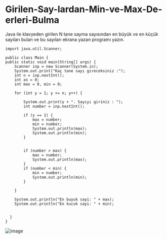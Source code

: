 # Girilen-Say-lardan-Min-ve-Max-De-erleri-Bulma
Java ile klavyeden girilen N tane sayma sayısından en büyük ve en küçük sayıları bulan ve bu sayıları ekrana yazan programı yazın.

    import java.util.Scanner;

    public class Main {
    public static void main(String[] args) {
        Scanner inp = new Scanner(System.in);
        System.out.print("Kaç tane sayı gireceksiniz :");
        int n = inp.nextInt();
        int as = 0;
        int max = 0, min = 0;

        for (int y = 1; y <= n; y++) {

            System.out.print(y + ". Sayıyı giriniz : ");
            int number = inp.nextInt();

            if (y == 1) {
                max = number;
                min = number;
                System.out.println(max);
                System.out.println(min);
            }


            if (number > max) {
                max = number;
                System.out.println(max);
            }
            if (number < min) {
                min = number;
                System.out.println(min);
            }

        }

        System.out.println("En buyuk sayi: " + max);
        System.out.println("En kucuk sayi: " + min);


      }
    }





![image](https://user-images.githubusercontent.com/107626332/182335182-0da9b10c-ef4a-419f-a4b3-a945b5d2db01.png)
